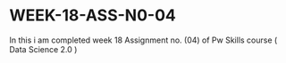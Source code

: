 # WEEK-18-ASS-N0-04
In this i am completed week 18 Assignment no. (04) of Pw Skills course ( Data Science 2.0 )

